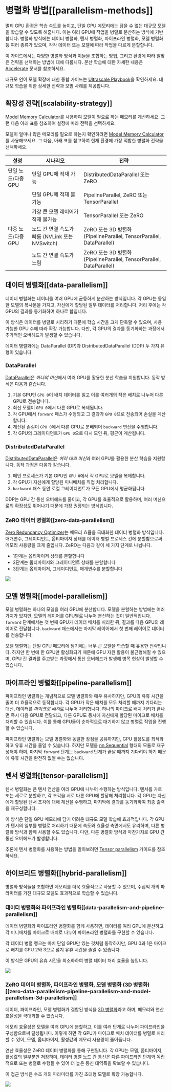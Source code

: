 <!--Copyright 2024 The HuggingFace Team. All rights reserved.

Licensed under the Apache License, Version 2.0 (the "License"); you may not use this file except in compliance with
the License. You may obtain a copy of the License at

http://www.apache.org/licenses/LICENSE-2.0

Unless required by applicable law or agreed to in writing, software distributed under the License is distributed on
an "AS IS" BASIS, WITHOUT WARRANTIES OR CONDITIONS OF ANY KIND, either express or implied. See the License for the

⚠️ Note that this file is in Markdown but contain specific syntax for our doc-builder (similar to MDX) that may not be
rendered properly in your Markdown viewer.

-->

# 병렬화 방법[[parallelism-methods]]

멀티 GPU 환경은 학습 속도를 높이고, 단일 GPU 메모리에는 담을 수 없는 대규모 모델을 학습할 수 있도록 해줍니다. 이는 여러 GPU에 작업을 병렬로 분산하는 방식에 기반합니다. 병렬화 방식에는 데이터 병렬화, 텐서 병렬화, 파이프라인 병렬화, 모델 병렬화 등 여러 종류가 있으며, 각각 데이터 또는 모델에 따라 작업을 다르게 분할합니다.

이 가이드에서는 다양한 병렬화 방식과 이들을 조합하는 방법, 그리고 환경에 따라 알맞은 전략을 선택하는 방법에 대해 다룹니다. 분산 학습에 대한 자세한 내용은 [Accelerate](https://hf.co/docs/accelerate/index) 문서를 참조하세요.

대규모 언어 모델 확장에 대한 종합 가이드는 [Ultrascale Playbook](https://huggingface.co/spaces/nanotron/ultrascale-playbook)을 확인하세요. 대규모 학습을 위한 상세한 전략과 모범 사례를 제공합니다.

## 확장성 전략[[scalability-strategy]]

[Model Memory Calculator](https://huggingface.co/spaces/hf-accelerate/model-memory-usage)를 사용하여 모델이 필요로 하는 메모리를 계산하세요. 그런 다음 아래 표를 참조하여 설정에 따라 전략을 선택하세요.

모델이 얼마나 많은 메모리를 필요로 하는지 확인하려면 [Model Memory Calculator](https://huggingface.co/spaces/hf-accelerate/model-memory-usage)를 사용해보세요. 그 다음, 아래 표를 참고하여 현재 환경에 가장 적합한 병렬화 전략을 선택하세요.

| 설정 | 시나리오 | 전략 |
|---|---|---|
| 단일 노드/다중 GPU | 단일 GPU에 적재 가능 | DistributedDataParallel 또는 ZeRO |
|  | 단일 GPU에 적재 불가능 | PipelineParallel, ZeRO 또는 TensorParallel |
|  | 가장 큰 모델 레이어가 적재 불가능 | TensorParallel 또는 ZeRO |
| 다중 노드/다중 GPU | 노드 간 연결 속도가 빠름 (NVLink 또는 NVSwitch) | ZeRO 또는 3D 병렬화 (PipelineParallel, TensorParallel, DataParallel) |
|  | 노드 간 연결 속도가 느림 | ZeRO 또는 3D 병렬화 (PipelineParallel, TensorParallel, DataParallel) |

## 데이터 병렬화[[data-parallelism]]

데이터 병렬화는 데이터를 여러 GPU에 균등하게 분산하는 방식입니다. 각 GPU는 동일한 모델의 복사본을 가지고, 자신에게 할당된 일부 데이터를 처리합니다. 처리 후에는 각 GPU의 결과를 동기화하여 하나로 합칩니다.

이 방식은 데이터를 병렬로 처리하기 때문에 학습 시간을 크게 단축할 수 있으며, 사용 가능한 GPU 수에 따라 확장 가능합니다. 다만, 각 GPU의 결과를 동기화하는 과정에서 추가적인 오버헤드가 발생할 수 있습니다.

데이터 병렬화에는 DataParallel (DP)과 DistributedDataParallel (DDP) 두 가지 유형이 있습니다.

### DataParallel

[DataParallel](https://pytorch.org/docs/stable/generated/torch.nn.DataParallel.html)은 *하나의 머신*에서 여러 GPU를 활용한 분산 학습을 지원합니다. 동작 방식은 다음과 같습니다.

1. 기본 GPU인 `GPU 0`이 배치 데이터를 읽고 이를 여러개의 작은 배치로 나누어 다른 GPU로 전송합니다.
2. 최신 모델이 `GPU 0`에서 다른 GPU로 복제됩니다.
3. 각 GPU에서 `forward` 패스가 수행되고 그 결과가 `GPU 0`으로 전송되어 손실을 계산합니다.
4. 계산된 손실이 `GPU 0`에서 다른 GPU로 분배되어 `backward` 연산을 수행합니다.
5. 각 GPU의 그레이디언트가 `GPU 0`으로 다시 모인 뒤, 평균이 계산됩니다.

### DistributedDataParallel

[DistributedDataParallel](https://pytorch.org/docs/main/notes/ddp.html)은 *여러 대의 머신*과 여러 GPU를 활용한 분산 학습을 지원합니다. 동작 과정은 다음과 같습니다.

1. 메인 프로세스가 기본 GPU인 `GPU 0`에서 각 GPU로 모델을 복제합니다.
2. 각 GPU가 자신에게 할당된 미니배치를 직접 처리합니다.
3. `backward` 패스 동안 로컬 그레이디언트가 모든 GPU에서 평균화됩니다.

DDP는 GPU 간 통신 오버헤드를 줄이고, 각 GPU를 효율적으로 활용하며, 여러 머신으로의 확장성도 뛰어나기 때문에 가장 권장되는 방식입니다.

### ZeRO 데이터 병렬화[[zero-data-parallelism]]

[Zero Redundancy Optimizer](https://www.deepspeed.ai/tutorials/zero/)는 메모리 효율을 극대화한 데이터 병렬화 방식입니다. 매개변수, 그레이디언트, 옵티마이저 상태를 데이터 병렬 프로세스 간에 분할함으로써 메모리 사용량을 크게 줄입니다. ZeRO는 다음과 같이 세 가지 단계로 나뉩니다.


- 1단계는 옵티마이저 상태를 분할합니다
- 2단계는 옵티마이저와 그레이디언트 상태를 분할합니다
- 3단계는 옵티마이저, 그레이디언트, 매개변수를 분할합니다

<div class="flex justify-center">
     <img src="https://huggingface.co/datasets/huggingface/documentation-images/resolve/main/parallelism-zero.png"/>
</div>

## 모델 병렬화[[model-parallelism]]

모델 병렬화는 하나의 모델을 여러 GPU에 분산합니다. 모델을 분할하는 방법에는 여러 가지가 있지만, 모델의 레이어를 GPU별로 나누어 분산하는 것이 일반적입니다. `forward` 단계에서는 첫 번째 GPU가 데이터 배치를 처리한 뒤, 결과를 다음 GPU의 레이어로 전달합니다. `backward` 패스에서는 마지막 레이어에서 첫 번째 레이어로 데이터를 전송합니다.

모델 병렬화는 단일 GPU 메모리에 담기에는 너무 큰 모델을 학습할 때 유용한 전략입니다. 하지만 한 번에 한 GPU만 활성화되기 때문에 GPU 자원 활용이 불균형해질 수 있으며, GPU 간 결과를 주고받는 과정에서 통신 오버헤드가 발생해 병목 현상이 발생할 수 있습니다.

## 파이프라인 병렬화[[pipeline-parallelism]]

파이프라인 병렬화는 개념적으로 모델 병렬화와 매우 유사하지만, GPU의 유휴 시간을 줄여 더 효율적으로 동작합니다. 각 GPU가 작은 배치를 모두 처리할 때까지 기다리는 대신, 데이터를 *마이크로 배치*로 나누어 처리합니다. 하나의 마이크로 배치 처리가 끝나면 즉시 다음 GPU로 전달되고, 다른 GPU도 동시에 자신에게 할당된 마이크로 배치를 처리할 수 있습니다. 이를 통해 GPU들이 순차적으로 대기하지 않고 병렬로 작업을 진행할 수 있습니다.

파이프라인 병렬화는 모델 병렬화와 동일한 장점을 공유하지만, GPU 활용도를 최적화하고 유휴 시간을 줄일 수 있습니다. 하지만 모델을 [nn.Sequential](https://pytorch.org/docs/stable/generated/torch.nn.Sequential.html) 형태의 모듈로 재구성해야 하며, 마지막 `forward` 단계는 `backward` 단계가 끝날 때까지 기다려야 하기 때문에 유휴 시간을 완전히 없앨 수는 없습니다.

## 텐서 병렬화[[tensor-parallelism]]

텐서 병렬화는 큰 텐서 연산을 여러 GPU에 나누어 수행하는 방식입니다. 텐서를 가로 또는 세로로 분할하고, 각 조각을 서로 다른 GPU에 할당해 처리합니다. 각 GPU는 자신에게 할당된 텐서 조각에 대해 계산을 수행하고, 마지막에 결과를 동기화하여 최종 출력을 재구성합니다.

이 방식은 단일 GPU 메모리에 담기 어려운 대규모 모델 학습에 효과적입니다. 각 GPU가 텐서의 일부를 병렬로 처리하기 때문에 속도와 효율성 측면에서도 유리하며, 다른 병렬화 방식과 함께 사용할 수도 있습니다. 다만, 다른 병렬화 방식과 마찬가지로 GPU 간 통신 오버헤드가 발생합니다.

추론에 텐서 병렬화를 사용하는 방법을 알아보려면 [Tensor parallelism](./perf_infer_gpu_multi) 가이드를 참조하세요.

## 하이브리드 병렬화[[hybrid-parallelism]]

병렬화 방식들을 조합하면 메모리를 더욱 효율적으로 사용할 수 있으며, 수십억 개의 파라미터를 가진 대규모 모델도 효과적으로 학습할 수 있습니다.

### 데이터 병렬화와 파이프라인 병렬화[[data-parallelism-and-pipeline-parallelism]]

데이터 병렬화와 파이프라인 병렬화를 함께 사용하면, 데이터를 여러 GPU에 분산하고 각 미니배치를 마이크로 배치로 나누어 파이프라인 병렬화를 구현할 수 있습니다.

각 데이터 병렬 랭크는 마치 단일 GPU만 있는 것처럼 동작하지만, GPU 0과 1은 마이크로 배치를 GPU 2와 3으로 넘겨 유휴 시간을 줄일 수 있습니다.

이 방식은 GPU의 유휴 시간을 최소화하여 병렬 데이터 처리 효율을 높입니다.

<div class="flex justify-center">
     <img src="https://huggingface.co/datasets/huggingface/documentation-images/resolve/main/parallelism-zero-dp-pp.png"/>
</div>

### ZeRO 데이터 병렬화, 파이프라인 병렬화, 모델 병렬화 (3D 병렬화)[[zero-data-parallelism-pipeline-parallelism-and-model-parallelism-3d-parallelism]]

데이터, 파이프라인, 모델 병렬화가 결합된 방식을 [3D 병렬화](https://www.microsoft.com/en-us/research/blog/deepspeed-extreme-scale-model-training-for-everyone/)라고 하며, 메모리와 연산 효율성을 극대화할 수 있습니다.

메모리 효율성은 모델을 여러 GPU에 분할하고, 이를 여러 단계로 나누어 파이프라인을 구성함으로써 달성됩니다. 이렇게 하면 각 GPU가 마이크로 배치 데이터를 병렬로 처리할 수 있어, 모델, 옵티마이저, 활성값의 메모리 사용량이 줄어듭니다.

연산 효율성은 ZeRO 데이터 병렬화를 통해 구현됩니다. 각 GPU는 모델, 옵티마이저, 활성값의 일부분만 저장하며, 데이터 병렬 노드 간 통신은 다른 파이프라인 단계와 독립적으로 또는 병렬로 수행될 수 있어 더 높은 통신 대역폭을 확보할 수 있습니다.

이 접근 방식은 수조 개의 파라미터를 가진 초대형 모델로 확장 가능합니다.

<div class="flex justify-center">
     <img src="https://huggingface.co/datasets/huggingface/documentation-images/resolve/main/parallelism-deepspeed-3d.png"/>
</div>
